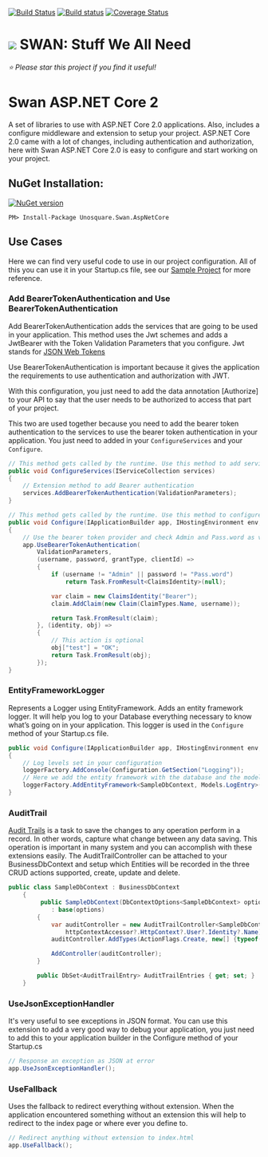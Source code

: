[![Build Status](https://travis-ci.org/unosquare/swan-aspnetcore.svg?branch=master)](https://travis-ci.org/unosquare/swan-aspnetcore)
[![Build status](https://ci.appveyor.com/api/projects/status/q408tg5jd9bm0jak/branch/master?svg=true)](https://ci.appveyor.com/project/geoperez/swan-aspnetcore/branch/master)
[![Coverage Status](https://coveralls.io/repos/github/unosquare/swan-aspnetcore/badge.svg?branch=master)](https://coveralls.io/github/unosquare/swan-aspnetcore?branch=master)
# <img src="https://github.com/unosquare/swan/raw/master/swan-logo-32.png"></img> SWAN: Stuff We All Need

*:star: Please star this project if you find it useful!*

# Swan ASP.NET Core 2

A set of libraries to use with ASP.NET Core 2.0 applications. Also, includes a configure middleware and extension to setup your project. ASP.NET Core 2.0 came with a lot of changes, including authentication and authorization, here with Swan ASP.NET Core 2.0 is easy to configure and start working on your project.

NuGet Installation:
-------------------

[![NuGet version](https://badge.fury.io/nu/Unosquare.Swan.AspNetCore.svg)](https://badge.fury.io/nu/Unosquare.Swan.AspNetCore)

```
PM> Install-Package Unosquare.Swan.AspNetCore
```

## Use Cases

Here we can find very useful code to use in our project configuration. All of this you can use it in your Startup.cs file, see our [Sample Project](https://github.com/unosquare/swan-aspnetcore/tree/master/src/Unosquare.Swan.AspNetCore.Sample) for more reference.

### Add BearerTokenAuthentication and Use BearerTokenAuthentication

Add BearerTokenAuthentication adds the services that are going to be used in your application. This method uses the Jwt schemes and adds a JwtBearer with the Token Validation Parameters that you configure. Jwt stands for [JSON Web Tokens](https://jwt.io/introduction/)

Use BearerTokenAuthentication is important because it gives the application the requirements to use authentication and authorization with JWT.

With this configuration, you just need to add the data annotation [Authorize] to your API to say that the user needs to be authorized to access that part of your project.

This two are used together because you need to add the bearer token authentication to the services to use the bearer token authentication in your application. You just need to added in your `ConfigureServices` and your `Configure`.

```csharp
// This method gets called by the runtime. Use this method to add services to the container
public void ConfigureServices(IServiceCollection services)
{
    // Extension method to add Bearer authentication
    services.AddBearerTokenAuthentication(ValidationParameters);
}

// This method gets called by the runtime. Use this method to configure the HTTP request pipeline
public void Configure(IApplicationBuilder app, IHostingEnvironment env, ILoggerFactory loggerFactory)
{
    // Use the bearer token provider and check Admin and Pass.word as valid credentials
    app.UseBearerTokenAuthentication(
        ValidationParameters,
        (username, password, grantType, clientId) =>
        {
            if (username != "Admin" || password != "Pass.word")
                return Task.FromResult<ClaimsIdentity>(null);

            var claim = new ClaimsIdentity("Bearer");
            claim.AddClaim(new Claim(ClaimTypes.Name, username));

            return Task.FromResult(claim);
        }, (identity, obj) =>
        {
            // This action is optional
            obj["test"] = "OK";
            return Task.FromResult(obj);
        });
}
```

### EntityFrameworkLogger

Represents a Logger using EntityFramework. Adds an entity framework logger. It will help you log to your Database everything necessary to know what’s going on in your application. This logger is used in the `Configure` method of your Startup.cs file.

```csharp
public void Configure(IApplicationBuilder app, IHostingEnvironment env, ILoggerFactory loggerFactory)
{
    // Log levels set in your configuration
    loggerFactory.AddConsole(Configuration.GetSection("Logging"));
    // Here we add the entity framework with the database and the model to utilize
    loggerFactory.AddEntityFramework<SampleDbContext, Models.LogEntry>(app.ApplicationServices);
}
```

### AuditTrail

[Audit Trails](https://github.com/unosquare/ef-enterpriseextensions) is a task to save the changes to any operation perform in a record. In other words, capture what change between any data saving. This operation is important in many system and you can accomplish with these extensions easily. The AuditTrailController can be attached to your BusinessDbContext and setup which Entities will be recorded in the three CRUD actions supported, create, update and delete.

```csharp
public class SampleDbContext : BusinessDbContext
    {
         public SampleDbContext(DbContextOptions<SampleDbContext> options, IHttpContextAccessor httpContextAccessor)
            : base(options)
        {
            var auditController = new AuditTrailController<SampleDbContext, AuditTrailEntry>(this,
                httpContextAccessor?.HttpContext?.User?.Identity?.Name);
            auditController.AddTypes(ActionFlags.Create, new[] {typeof(Product)});

            AddController(auditController);
        }

        public DbSet<AuditTrailEntry> AuditTrailEntries { get; set; }
    }
```

### UseJsonExceptionHandler

It's very useful to see exceptions in JSON format. You can use this extension to add a very good way to debug your application, you just need to add this to your application builder in the Configure method of your Startup.cs

```csharp
// Response an exception as JSON at error
app.UseJsonExceptionHandler();
```

### UseFallback

Uses the fallback to redirect everything without extension. When the application encountered something without an extension this will help to redirect to the index page or where ever you define to.

```csharp
// Redirect anything without extension to index.html
app.UseFallback();
```

